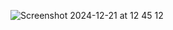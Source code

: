 
![Screenshot 2024-12-21 at 12 45 12](https://github.com/user-attachments/assets/213370d2-2d89-456a-ad89-dba925659b95)
